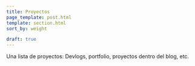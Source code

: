```yaml
---
title: Proyectos
page_template: post.html
template: section.html
sort_by: weight

draft: true
---
```


Una lista de proyectos: Devlogs, portfolio, proyectos dentro del blog, etc.
